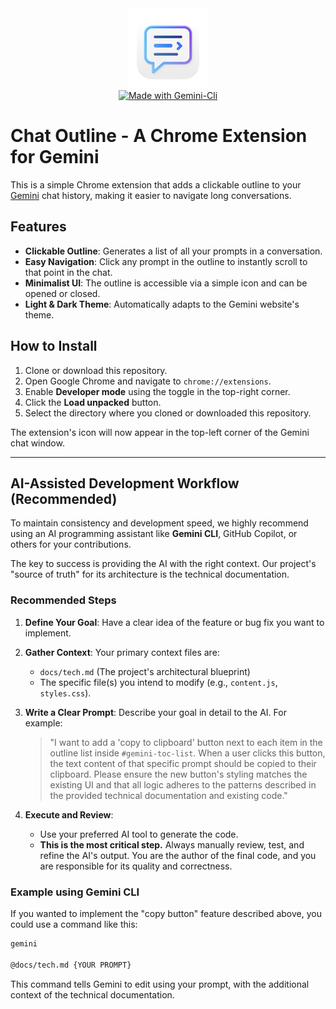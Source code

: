 <div align="center">
  <img src="images/logo_512.png" alt="Chat Outline for Gemini Logo" width="128"/>
  <br/>
  <a href="https://github.com/google-gemini/gemini-cli">
    <img src="https://img.shields.io/badge/Made%20with-Gemini%20Cli-4285F4?style=for-the-badge&logo=google-gemini&logoColor=white" alt="Made with Gemini-Cli"/>
  </a>
</div>

# Chat Outline - A Chrome Extension for Gemini

This is a simple Chrome extension that adds a clickable outline to your [Gemini](https://gemini.google.com) chat history, making it easier to navigate long conversations.

## Features

-   **Clickable Outline**: Generates a list of all your prompts in a conversation.
-   **Easy Navigation**: Click any prompt in the outline to instantly scroll to that point in the chat.
-   **Minimalist UI**: The outline is accessible via a simple icon and can be opened or closed.
-   **Light & Dark Theme**: Automatically adapts to the Gemini website's theme.

## How to Install

1.  Clone or download this repository.
2.  Open Google Chrome and navigate to `chrome://extensions`.
3.  Enable **Developer mode** using the toggle in the top-right corner.
4.  Click the **Load unpacked** button.
5.  Select the directory where you cloned or downloaded this repository.

The extension's icon will now appear in the top-left corner of the Gemini chat window.

---

## AI-Assisted Development Workflow (Recommended)

To maintain consistency and development speed, we highly recommend using an AI programming assistant like **Gemini CLI**, GitHub Copilot, or others for your contributions.

The key to success is providing the AI with the right context. Our project's "source of truth" for its architecture is the technical documentation.

### Recommended Steps

1.  **Define Your Goal**: Have a clear idea of the feature or bug fix you want to implement.

2.  **Gather Context**: Your primary context files are:
    *   `docs/tech.md` (The project's architectural blueprint)
    *   The specific file(s) you intend to modify (e.g., `content.js`, `styles.css`).

3.  **Write a Clear Prompt**: Describe your goal in detail to the AI. For example:
    > "I want to add a 'copy to clipboard' button next to each item in the outline list inside `#gemini-toc-list`. When a user clicks this button, the text content of that specific prompt should be copied to their clipboard. Please ensure the new button's styling matches the existing UI and that all logic adheres to the patterns described in the provided technical documentation and existing code."

4.  **Execute and **Review****:
    *   Use your preferred AI tool to generate the code.
    *   **This is the most critical step.** Always manually review, test, and refine the AI's output. You are the author of the final code, and you are responsible for its quality and correctness.

### Example using Gemini CLI

If you wanted to implement the "copy button" feature described above, you could use a command like this:

```bash
gemini

@docs/tech.md {YOUR PROMPT}
```

This command tells Gemini to edit using your prompt, with the additional context of the technical documentation.